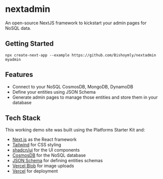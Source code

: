 # nextadmin

An open-source NextJS framework to kickstart your admin pages for NoSQL data.

## Getting Started
```
npx create-next-app --example https://github.com/Bishoymly/nextadmin myadmin
```

## Features

- Connect to your NoSQL CosmosDB, MongoDB, DynamoDB
- Define your entities using JSON Schema
- Generate admin pages to manage those entities and store them in your database

## Tech Stack

This working demo site was built using the Platforms Starter Kit and:

- [Next.js](https://nextjs.org/) as the React framework
- [Tailwind](https://tailwindcss.com/) for CSS styling
- [shadcn/ui](https://ui.shadcn.com/) for the UI components
- [CosmosDB](https://azure.microsoft.com/en-us/products/cosmos-db) for the NoSQL database
- [JSON Schema](https://json-schema.org/) for defining entities schemas
- [Vercel Blob](https://vercel.com/storage/blob) for image uploads
- [Vercel](http://vercel.com/) for deployment

